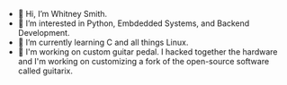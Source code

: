 - 👋 Hi, I’m Whitney Smith.
- 👀 I’m interested in Python, Embdedded Systems, and Backend Development.
- 🌱 I’m currently learning C and all things Linux.
- 🎸 I'm working on custom guitar pedal. I hacked together the hardware and I'm working on customizing a fork of the open-source software called guitarix.

<!---
whitneyjsmith/whitneyjsmith is a ✨ special ✨ repository because its `README.md` (this file) appears on your GitHub profile.
You can click the Preview link to take a look at your changes.
--->
